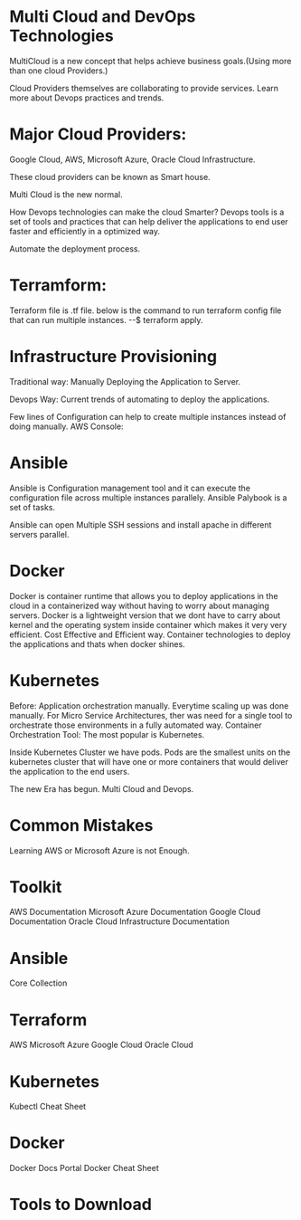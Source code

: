 # Multi Cloud and DevOps Technologies 
MultiCloud is a new concept that helps achieve business goals.(Using more than one cloud Providers.)

Cloud Providers themselves are collaborating to provide services.
Learn  more about Devops practices and trends.


# Major Cloud Providers:
Google Cloud,
AWS,
Microsoft Azure,
Oracle Cloud Infrastructure.

These cloud providers can be known as Smart house.

Multi Cloud is the new normal.

How Devops technologies can make the cloud Smarter?
Devops tools is a set of tools and practices that can help deliver the applications to end user faster and efficiently in a optimized way.

Automate the deployment process.

# Terramform:
Terraform file is .tf file.
below is the command to run terraform config file that can run multiple instances.
--$ terraform apply.  

# Infrastructure Provisioning
Traditional way: Manually Deploying the Application to Server.

Devops Way: Current trends of automating to deploy the applications.

Few lines of Configuration can help to create multiple instances instead of doing manually. 
AWS Console: 

# Ansible
Ansible is Configuration management tool and it can execute the configuration file across multiple instances parallely.
Ansible Palybook is a set of tasks.

Ansible can open Multiple SSH sessions and install apache in different servers parallel.


# Docker
Docker is container runtime that allows you to deploy applications in the cloud in a containerized way  without having to worry 
about managing servers.
Docker is a lightweight version that we dont have to carry about kernel and the operating system inside container which makes it very very efficient.
Cost Effective and Efficient way.
Container technologies to deploy the applications and thats when docker shines.

# Kubernetes
Before: Application orchestration manually.
Everytime scaling up was done manually.
For Micro Service Architectures, ther was need for a single tool to orchestrate those environments in a fully automated way.
Container Orchestration Tool: The most popular is Kubernetes.

Inside Kubernetes Cluster we have pods. Pods are the smallest units on the kubernetes cluster that will have one or more containers that would deliver the application to the end users.

The new Era has begun. Multi Cloud and Devops.

# Common Mistakes
Learning AWS or Microsoft Azure is not Enough.

# Toolkit

AWS Documentation
Microsoft Azure Documentation
Google Cloud Documentation
Oracle Cloud Infrastructure Documentation

# Ansible
Core
Collection


# Terraform
AWS 
Microsoft Azure 
Google Cloud 
Oracle Cloud 

# Kubernetes
Kubectl Cheat Sheet

# Docker
Docker Docs Portal
Docker Cheat Sheet

# Tools to Download

